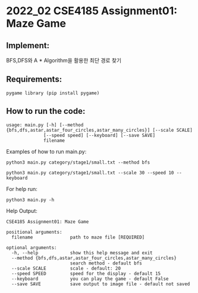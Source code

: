 # 2022_02 CSE4185 Assignment01: Maze Game

## Implement:
BFS,DFS와 A * Algorithm을 활용한 최단 경로 찾기 

## Requirements:
```
pygame library (pip install pygame) 
```
## How to run the code:

```
usage: main.py [-h] [--method {bfs,dfs,astar,astar_four_circles,astar_many_circles}] [--scale SCALE]
              [--speed speed] [--keyboard] [--save SAVE]
              filename
```

Examples of how to run main.py:
```
python3 main.py category/stage1/small.txt --method bfs
```
```
python3 main.py category/stage1/small.txt --scale 30 --speed 10 --keyboard
```

For help run:
```
python3 main.py -h
```
Help Output:
```
CSE4185 Assignment01: Maze Game

positional arguments:
  filename              path to maze file [REQUIRED]

optional arguments:
  -h, --help            show this help message and exit
  --method {bfs,dfs,astar,astar_four_circles,astar_many_circles}
                        search method - default bfs
  --scale SCALE         scale - default: 20
  --speed SPEED         speed for the display - default 15
  --keyboard            you can play the game - default False
  --save SAVE           save output to image file - default not saved
```
